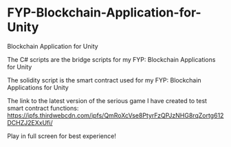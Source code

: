 # FYP-Blockchain-Application-for-Unity
Blockchain Application for Unity


The C# scripts are the bridge scripts for my FYP: Blockchain Applications for Unity

The solidity script is the smart contract used for my FYP: Blockchain Applications for Unity

The link to the latest version of the serious game I have created to test smart contract functions:
https://ipfs.thirdwebcdn.com/ipfs/QmRoXcVse8PtyrFzQPJzNHG8rqZortg612DCHZJ2EXxUfi/ 

Play in full screen for best experience!
